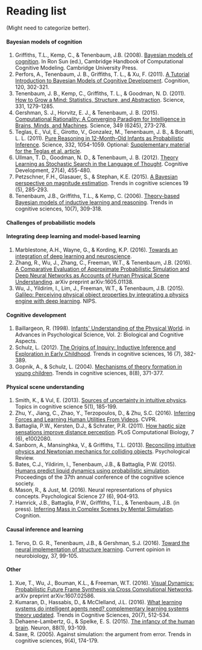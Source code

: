 # Reading list

(Might need to categorize better).

#### Bayesian models of cognition
1. Griffiths, T.L., Kemp, C., & Tenenbaum, J.B. (2008). [Bayesian models of cognition](http://cocosci.berkeley.edu/tom/papers/bayeschapter.pdf). In Ron Sun (ed.), Cambridge Handbook of Computational Cognitive Modeling. Cambridge University Press.
2. Perfors, A., Tenenbaum, J. B., Griffiths, T. L., & Xu, F. (2011). [A Tutorial Introduction to Bayesian Models of Cognitive Development](http://www.babylab.berkeley.edu/Perfors-Tenenbaum-Griffiths-Xu-2011.pdf). Cognition, 120, 302-321.
3. Tenenbaum, J. B., Kemp, C., Griffiths, T. L., & Goodman, N. D. (2011). [How to Grow a Mind: Statistics, Structure, and Abstraction](http://courses.csail.mit.edu/6.803/pdf/tenenbaum2011.pdf). Science, 331, 1279-1285.
4. Gershman, S. J., Horvitz, E. J., & Tenenbaum, J. B. (2015). [Computational Rationality: A Converging Paradigm for Intelligence in Brains, Minds, and Machines](http://gershmanlab.webfactional.com/pubs/GershmanHorvitzTenenbaum15.pdf). Science, 349 (6245), 273-278.
5. Teglas, E., Vul, E., Girotto, V., Gonzalez, M., Tenenbaum, J. B., & Bonatti, L. L. (2011). [Pure Reasoning in 12-Month-Old Infants as Probabilistic Inference](http://web.mit.edu/~cocosci/Papers/Science-2011-Teglas-1054-9.pdf). Science, 332, 1054-1059. Optional: [Supplementary material for the Teglas et al. article](http://web.mit.edu/~cocosci/Papers/Teglas-SOM.pdf).
6. Ullman, T. D., Goodman, N. D., & Tenenbaum, J. B. (2012). [Theory Learning as Stochastic Search in the Language of Thought](http://web.mit.edu/tomeru/www/papers/tlss-final.pdf). Cognitive Development, 27(4), 455-480.
7. Petzschner, F.H., Glasauer, S., & Stephan, K.E. (2015). [A Bayesian perspective on magnitude estimation](https://www.researchgate.net/profile/Frederike_Petzschner/publication/274406769_A_Bayesian_perspective_on_magnitude_estimation/links/553f46140cf2574dcf626525.pdf). Trends in cognitive sciences 19 (5), 285-293.
8. Tenenbaum, J.B., Griffiths, T.L., & Kemp, C. (2006). [Theory-based Bayesian models of inductive learning and reasoning](http://www.aliquote.org/cours/2006_cogmaster_B4/pdf/Tenenbaum2006.pdf). Trends in cognitive sciences, 10(7), 309-318.


#### Challenges of probabilistic models


#### Integrating deep learning and model-based learning
1. Marblestone, A.H., Wayne, G., & Kording, K.P. (2016). [Towards an integration of deep learning and neuroscience](http://arxiv.org/pdf/1606.03813v1.pdf).
2. Zhang, R., Wu, J., Zhang, C., Freeman, W.T., & Tenenbaum, J.B. (2016). [A Comparative Evaluation of Approximate Probabilistic Simulation and Deep Neural Networks as Accounts of Human Physical Scene Understanding](http://arxiv.org/pdf/1605.01138.pdf). arXiv preprint arXiv:1605.01138.
3. Wu, J., Yildirim, I., Lim, J., Freeman, W.T., & Tenenbaum, J.B. (2015). [Galileo: Perceiving physical object properties by integrating a physics engine with deep learning](http://papers.nips.cc/paper/5780-galileo-perceiving-physical-object-properties-by-integrating-a-physics-engine-with-deep-learning.pdf). NIPS.


#### Cognitive development
1. Baillargeon, R. (1998). [Infants' Understanding of the Physical World](http://cs.wellesley.edu/~vision/papers/Infants_understanding_of_physics.pdf). in Advances in Psychological Science, Vol. 2: Biological and Cognitive Aspects.
2. Schulz, L. (2012). [The Origins of Inquiry: Inductive Inference and Exploration in Early Childhood](http://eccl.mit.edu/papers/Schulz_TICS_2012.pdf). Trends in cognitive sciences, 16 (7), 382-389.
3. Gopnik, A., & Schulz, L. (2004). [Mechanisms of theory formation in young children](http://eccl.mit.edu/papers/gopnikschulz.pdf). Trends in cognitive sciences, 8(8), 371-377.


#### Physical scene understanding
1. Smith, K., & Vul, E. (2013). [Sources of uncertainty in intuitive physics](http://www.evullab.org/pdf/SV-CogSci-2012.pdf). Topics in cognitive science 5(1), 185-199.
2. Zhu, Y., Jiang, C., Zhao, Y., Terzopoulos, D., & Zhu, S.C. (2016). [Inferring Forces and Learning Human Utilities From Videos](http://www.stat.ucla.edu/~yixinzhu/projects/cvpr16_chair/chair2016cvpr.pdf). CVPR.
3. Battaglia, P.W., Kersten, D.J., & Schrater, P.R. (2011). [How haptic size sensations improve distance perception](http://web.mit.edu/~pbatt/www/publications/BattKersSchr11PlosCB.pdf). PLoS Computational Biology, 7 (6), e1002080.
4. Sanborn, A., Mansinghka, V., & Griffiths, T.L. (2013). [Reconciling intuitive physics and Newtonian mechanics for colliding objects](https://cocosci.berkeley.edu/tom/papers/collisionPsychReview_inpress.pdf). Psychological Review.
5. Bates, C.J., Yildirim, I., Tenenbaum, J.B., & Battaglia, P.W. (2015). [Humans predict liquid dynamics using probabilistic simulation](http://web.mit.edu/~pbatt/www/publications/BateYildTeneBatt15CogSci37.pdf). Proceedings of the 37th annual conference of the cognitive science society.
6. Mason, R., & Just, M. (2016). Neural representations of physics concepts. Psychological Science 27 (6), 904-913.
7. Hamrick, J.B., Battaglia, P.W., Griffiths, T.L., & Tenenbaum, J.B. (in press). [Inferring Mass in Complex Scenes by Mental Simulation](http://ac.els-cdn.com/S0010027716302025/1-s2.0-S0010027716302025-main.pdf?_tid=ff2447b6-73dc-11e6-93ca-00000aacb35e&acdnat=1473130549_b6767dc48254aa7fda26d261d689ec63). Cognition.


#### Causal inference and learning
1. Tervo, D. G. R., Tenenbaum, J.B., & Gershman, S.J. (2016). [Toward the neural implementation of structure learning](http://gershmanlab.webfactional.com/pubs/terwo16.pdf). Current opinion in neurobiology, 37, 99-105.


#### Other
1. Xue, T., Wu, J., Bouman, K.L., & Freeman, W.T. (2016). [Visual Dynamics: Probabilistic Future Frame Synthesis via Cross Convolutional Networks](http://arxiv.org/pdf/1607.02586.pdf). arXiv preprint arXiv:1607.02586.
2. Kumaran, D., Hassabis, D., & McClelland, J.L. (2016). [What learning systems do intelligent agents need? complementary learning systems theory updated](http://psych.stanford.edu/~jlm/papers/KumaranHassabisMcClelland16FinalMS.pdf). Trends in Cognitive Sciences, 20(7), 512-534.
3. Dehaene-Lambertz, G., & Spelke, E. S. (2015). [The infancy of the human brain](http://www.unicog.org/publications/PIIS0896627315008156.pdf). Neuron, 88(1), 93-109.
4. Saxe, R. (2005). Against simulation: the argument from error. Trends in cognitive sciences, 9(4), 174-179.

